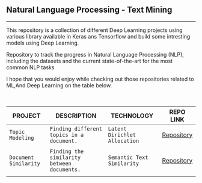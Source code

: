 
## Natural Language Processing - Text Mining
-----

This repository is a collection of different  Deep Learning projects using various library available in Keras ans Tensorflow and build some intresting models using Deep Learning.

Repository to track the progress in Natural Language Processing (NLP), including the datasets and the current state-of-the-art for the most common NLP tasks

I hope that you would enjoy while checking out those repositories related to ML,And Deep Learning on the table below.

<br/>

|   PROJECT  |  DESCRIPTION  |  TECHNOLOGY  |  REPO LINK |
|-|-|-|-|
|`Topic Modeling`|`Finding different topics in a document.`|`Latent Dirichlet Allocation`|[Repository]()|
| | | | |
|`Document Similarity`|`Finding the similarity between documents.`|`Semantic Text Similarity`|[Repository]()|
| | | | |




